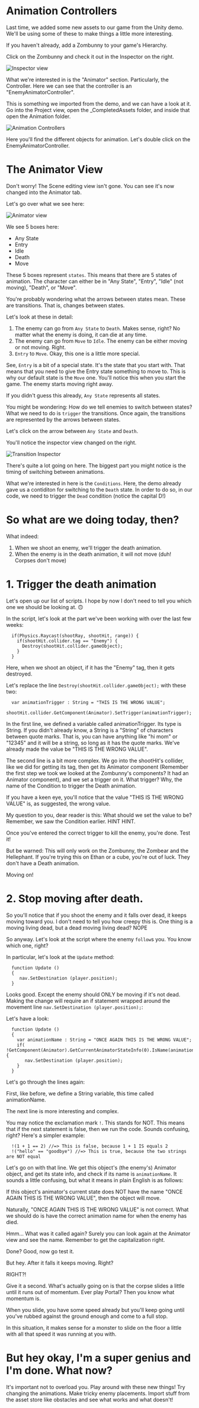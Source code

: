 # Animation Controllers

Last time, we added some new assets to our game from the Unity demo. We'll be using some of these to make things a little more interesting.

If you haven't already, add a Zombunny to your game's Hierarchy.

Click on the Zombunny and check it out in the Inspector on the right.

![Inspector view](images/2019-01-09/zombunny.png)

What we're interested in is the "Animator" section. Particularly, the Controller. Here we can see that the controller is an "EnemyAnimatorController".

This is something we imported from the demo, and we can have a look at it. Go into the Project view, open the \_CompletedAssets folder, and inside that open the Animation folder.

![Animation Controllers](images/2019-01-09/animation_controllers.png)

Here you'll find the different objects for animation. Let's double click on the EnemyAnimatorController.

# The Animator View

Don't worry! The Scene editing view isn't gone. You can see it's now changed into the Animator tab.

Let's go over what we see here:

![Animator view](images/2019-01-09/animation_controller_view.png)

We see 5 boxes here:

- Any State
- Entry
- Idle
- Death
- Move

These 5 boxes represent `states`. This means that there are 5 states of animation. The character can either be in "Any State", "Entry", "Idle" (not moving), "Death", or "Move".

You're probably wondering what the arrows between states mean. These are transitions. That is, changes between states.

Let's look at these in detail:

1. The enemy can go from `Any State` to `Death`. Makes sense, right? No matter what the enemy is doing, it can die at any time.
2. The enemy can go from `Move` to `Idle`. The enemy can be either moving or not moving. Right.
3. `Entry` to `Move`. Okay, this one is a little more special.

See, `Entry` is a bit of a special state. It's the state that you start with. That means that you need to give the Entry state something to move to. This is why our default state is the `Move` one. You'll notice this when you start the game. The enemy starts moving right away.

If you didn't guess this already, `Any State` represents all states.

You might be wondering: How do we tell enemies to switch between states? What we need to do is `trigger` the transitions. Once again, the transitions are represented by the arrows between states.

Let's click on the arrow between `Any State` and `Death`.

You'll notice the inspector view changed on the right.

![Transition Inspector](images/2019-01-09/inspector.png)

There's quite a lot going on here. The biggest part you might notice is the timing of switching between animations.

What we're interested in here is the `Conditions`. Here, the demo already gave us a contiditon for switching to the `Death` state. In order to do so, in our code, we need to trigger the `Dead` condition (notice the capital D!)

# So what are we doing today, then?

What indeed:

1. When we shoot an enemy, we'll trigger the death animation.
2. When the enemy is in the death animation, it will not move (duh! Corpses don't move)

# 1. Trigger the death animation

Let's open up our list of scripts. I hope by now I don't need to tell you which one we should be looking at. 🙃

In the script, let's look at the part we've been working with over the last few weeks:

```
  if(Physics.Raycast(shootRay, shootHit, range)) {
    if(shootHit.collider.tag == "Enemy") {
      Destroy(shootHit.collider.gameObject);
    }
  }
```

Here, when we shoot an object, if it has the "Enemy" tag, then it gets destroyed.

Let's replace the line `Destroy(shootHit.collider.gameObject);` with these two:

```
  var animationTrigger : String = "THIS IS THE WRONG VALUE";
  shootHit.collider.GetComponent(Animator).SetTrigger(animationTrigger);
```

In the first line, we defined a variable called animationTrigger. Its type is String. If you didn't already know, a String is a "String" of characters between quote marks. That is, you can have anything like "hi mom" or "12345" and it will be a string, so long as it has the quote marks. We've already made the value be "THIS IS THE WRONG VALUE".

The second line is a bit more complex. We go into the shootHit's collider, like we did for getting its tag, then get its Animator component (Remember the first step we took we looked at the Zombunny's components? It had an Animator component), and we set a trigger on it. What trigger? Why, the name of the Condition to trigger the Death animation.

If you have a keen eye, you'll notice that the value "THIS IS THE WRONG VALUE" is, as suggested, the wrong value.

My question to you, dear reader is this: What should we set the value to be? Remember, we saw the Condition earlier. HINT HINT.

Once you've entered the correct trigger to kill the enemy, you're done. Test it!

But be warned: This will only work on the Zombunny, the Zombear and the Hellephant. If you're trying this on Ethan or a cube, you're out of luck. They don't have a Death animation.

Moving on!

# 2. Stop moving after death.

So you'll notice that if you shoot the enemy and it falls over dead, it keeps moving toward you. I don't need to tell you how creepy this is. One thing is a moving living dead, but a dead moving living dead? NOPE

So anyway. Let's look at the script where the enemy `follow`s you. You know which one, right?

In particular, let's look at the `Update` method:

```
  function Update ()
  {
     nav.SetDestination (player.position);
  }
```

Looks good. Except the enemy should ONLY be moving if it's not dead. Making the change will require an if statement wrapped around the movement line `nav.SetDestination (player.position);`:

Let's have a look:


```
  function Update ()
  {
    var animationName : String = "ONCE AGAIN THIS IS THE WRONG VALUE";
    if( !GetComponent(Animator).GetCurrentAnimatorStateInfo(0).IsName(animationName)) {
       nav.SetDestination (player.position);
    }
  }
```

Let's go through the lines again:

First, like before, we define a String variable, this time called animationName.

The next line is more interesting and complex.

You may notice the exclamation mark `!`. This stands for NOT. This means that if the next statement is false, then we run the code. Sounds confusing, right? Here's a simpler example:

```
  !(1 + 1 == 2) //=> This is false, because 1 + 1 IS equals 2
  !("hello" == "goodbye") //=> This is true, because the two strings are NOT equal
```

Let's go on with that line. We get this object's (the enemy's) Animator object, and get its state info, and check if its name is `animationName`. It sounds a little confusing, but what it means in plain English is as follows:

If this object's animator's current state does NOT have the name "ONCE AGAIN THIS IS THE WRONG VALUE", then the object will move.

Naturally, "ONCE AGAIN THIS IS THE WRONG VALUE" is not correct. What we should do is have the correct animation name for when the enemy has died.

Hmm... What was it called again? Surely you can look again at the Animator view and see the name. Remember to get the capitalization right.

Done? Good, now go test it.

But hey. After it falls it keeps moving. Right?

RIGHT?!

Give it a second. What's actually going on is that the corpse slides a little until it runs out of momentum. Ever play Portal? Then you know what momentum is.

When you slide, you have some speed already but you'll keep going until you've rubbed against the ground enough and come to a full stop.

In this situation, it makes sense for a monster to slide on the floor a little with all that speed it was running at you with.

# But hey okay, I'm a super genius and I'm done. What now?

It's important not to overload you. Play around with these new things! Try changing the animations. Make tricky enemy placements. Import stuff from the asset store like obstacles and see what works and what doesn't!
